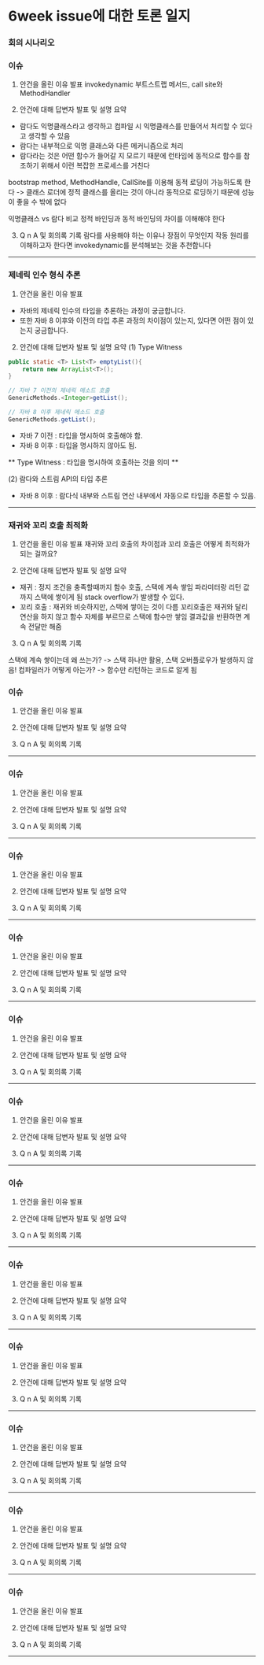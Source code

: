 # 6week issue에 대한 토론 일지

### 회의 시나리오
### 이슈
1. 안건을 올린 이유 발표
invokedynamic 부트스트랩 메서드, call site와 MethodHandler

2. 안건에 대해 답변자 발표 및 설명 요약
- 람다도 익명클래스라고 생각하고 컴파일 시 익명클래스를 만들어서 처리할 수 있다고 생각할 수 있음
- 람다는 내부적으로 익명 클래스와 다른 메커니즘으로 처리
- 람다라는 것은 어떤 함수가 들어갈 지 모르기 때문에 런타임에 동적으로 함수를 참조하기 위해서 이런 복잡한 프로세스를 거친다

bootstrap method, MethodHandle, CallSite를 이용해 동적 로딩이 가능하도록 한다
-> 클래스 로더에 정적 클래스를 올리는 것이 아니라 동적으로 로딩하기 때문에 성능이 좋을 수 밖에 없다

익명클래스 vs 람다 비교
정적 바인딩과 동적 바인딩의 차이를 이해해야 한다

3. Q n A 및 회의록 기록
람다를 사용해야 하는 이유나 장점이 무엇인지 작동 원리를 이해하고자 한다면
invokedynamic를 분석해보는 것을 추천합니다

---

### 제네릭 인수 형식 추론

1. 안건을 올린 이유 발표
- 자바의 제네릭 인수의 타입을 추론하는 과정이 궁금합니다.
- 또한 자바 8 이후와 이전의 타입 추론 과정의 차이점이 있는지, 있다면 어떤 점이 있는지 궁금합니다.

2. 안건에 대해 답변자 발표 및 설명 요약
(1) Type Witness

```java
public static <T> List<T> emptyList(){
	return new ArrayList<T>();
}

// 자바 7 이전의 제네릭 메소드 호출
GenericMethods.<Integer>getList();

// 자바 8 이후 제네릭 메소드 호출
GenericMethods.getList();
```

- 자바 7 이전 : 타입을 명시하여 호출해야 함.
- 자바 8 이후 : 타입을 명시하지 않아도 됨.

** Type Witness : 타입을 명시하여 호출하는 것을 의미 **

(2) 람다와 스트림 API의 타입 추론

- 자바 8 이후 : 람다식 내부와 스트림 연산 내부에서 자동으로 타입을 추론할 수 있음.

---


### 재귀와 꼬리 호출 최적화
1. 안건을 올린 이유 발표
재귀와 꼬리 호출의 차이점과 꼬리 호출은 어떻게 최적화가 되는 걸까요?

2. 안건에 대해 답변자 발표 및 설명 요약
- 재귀 : 정지 조건을 충족할때까지 함수 호출, 스택에 계속 쌓임
  	파라미터랑 리턴 값까지 스택에 쌓이게 됨
  	stack overflow가 발생할 수 있다.
- 꼬리 호출 : 재귀와 비슷하지만, 스택에 쌓이는 것이 다름
  		꼬리호출은 재귀와 달리 연산을 하지 않고 함수 자체를 부르므로
  		스택에 함수만 쌓임
  		결과값을 반환하면 계속 전달만 해줌

3. Q n A 및 회의록 기록

스택에 계속 쌓이는데 왜 쓰는가?
-> 스택 하나만 활용, 스택 오버플로우가 발생하지 않음!
컴파일러가 어떻게 아는가?
-> 함수만 리턴하는 코드로 알게 됨



### 이슈
1. 안건을 올린 이유 발표

2. 안건에 대해 답변자 발표 및 설명 요약

3. Q n A 및 회의록 기록
---


### 이슈
1. 안건을 올린 이유 발표

2. 안건에 대해 답변자 발표 및 설명 요약

3. Q n A 및 회의록 기록
---


### 이슈
1. 안건을 올린 이유 발표

2. 안건에 대해 답변자 발표 및 설명 요약

3. Q n A 및 회의록 기록
---


### 이슈
1. 안건을 올린 이유 발표

2. 안건에 대해 답변자 발표 및 설명 요약

3. Q n A 및 회의록 기록
---


### 이슈
1. 안건을 올린 이유 발표

2. 안건에 대해 답변자 발표 및 설명 요약

3. Q n A 및 회의록 기록
---


### 이슈
1. 안건을 올린 이유 발표

2. 안건에 대해 답변자 발표 및 설명 요약

3. Q n A 및 회의록 기록
---


### 이슈
1. 안건을 올린 이유 발표

2. 안건에 대해 답변자 발표 및 설명 요약

3. Q n A 및 회의록 기록
---


### 이슈
1. 안건을 올린 이유 발표

2. 안건에 대해 답변자 발표 및 설명 요약

3. Q n A 및 회의록 기록
---


### 이슈
1. 안건을 올린 이유 발표

2. 안건에 대해 답변자 발표 및 설명 요약

3. Q n A 및 회의록 기록
---


### 이슈
1. 안건을 올린 이유 발표

2. 안건에 대해 답변자 발표 및 설명 요약

3. Q n A 및 회의록 기록
---


### 이슈
1. 안건을 올린 이유 발표

2. 안건에 대해 답변자 발표 및 설명 요약

3. Q n A 및 회의록 기록
---


### 이슈
1. 안건을 올린 이유 발표

2. 안건에 대해 답변자 발표 및 설명 요약

3. Q n A 및 회의록 기록
---











